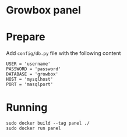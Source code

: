 # Growbox panel

# Prepare
Add `config/db.py` file with the following content
```
USER = 'username'
PASSWORD = 'password'
DATABASE = 'growbox'
HOST = 'mysqlhost'
PORT = 'masqlport'
```

# Running
```
sudo docker build --tag panel ./
sudo docker run panel
```
